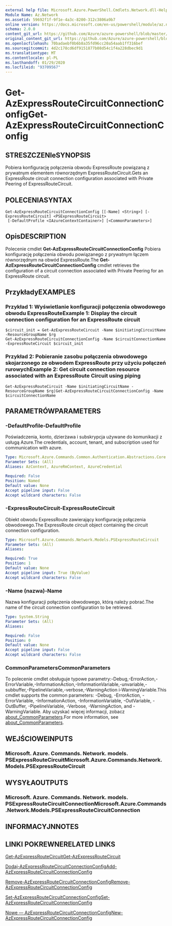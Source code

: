 ```yaml
---
external help file: Microsoft.Azure.PowerShell.Cmdlets.Network.dll-Help.xml
Module Name: Az.Network
ms.assetid: 59692f1f-9f1e-4a3c-8200-312c3806a9b7
online version: https://docs.microsoft.com/en-us/powershell/module/az.network/get-azexpressroutecircuitconnectionconfig
schema: 2.0.0
content_git_url: https://github.com/Azure/azure-powershell/blob/master/src/Network/Network/help/Get-AzExpressRouteCircuitConnectionConfig.md
original_content_git_url: https://github.com/Azure/azure-powershell/blob/master/src/Network/Network/help/Get-AzExpressRouteCircuitConnectionConfig.md
ms.openlocfilehash: 70badaebf0b6b8a35fd96cc20a54aab1ff316bef
ms.sourcegitcommit: 4d2c178cd6df9151877b08d54c1f4a228dbec9d1
ms.translationtype: MT
ms.contentlocale: pl-PL
ms.lasthandoff: 01/29/2020
ms.locfileid: "93709567"
---
```

# <span data-ttu-id="93d4f-101">Get-AzExpressRouteCircuitConnectionConfig</span><span class="sxs-lookup"><span data-stu-id="93d4f-101">Get-AzExpressRouteCircuitConnectionConfig</span></span>

## <span data-ttu-id="93d4f-102">STRESZCZENIe</span><span class="sxs-lookup"><span data-stu-id="93d4f-102">SYNOPSIS</span></span>
<span data-ttu-id="93d4f-103">Pobiera konfigurację połączenia obwodu ExpressRoute powiązaną z prywatnym elementem równorzędnym ExpressRouteCircuit.</span><span class="sxs-lookup"><span data-stu-id="93d4f-103">Gets an ExpressRoute circuit connection configuration associated with Private Peering of ExpressRouteCircuit.</span></span>

## <span data-ttu-id="93d4f-104">POLECENIA</span><span class="sxs-lookup"><span data-stu-id="93d4f-104">SYNTAX</span></span>

```
Get-AzExpressRouteCircuitConnectionConfig [[-Name] <String>] [-ExpressRouteCircuit] <PSExpressRouteCircuit>
 [-DefaultProfile <IAzureContextContainer>] [<CommonParameters>]
```

## <span data-ttu-id="93d4f-105">Opis</span><span class="sxs-lookup"><span data-stu-id="93d4f-105">DESCRIPTION</span></span>
<span data-ttu-id="93d4f-106">Polecenie cmdlet **Get-AzExpressRouteCircuitConnectionConfig** Pobiera konfigurację połączenia obwodu powiązanego z prywatnym łączem równorzędnym na obwód ExpressRoute.</span><span class="sxs-lookup"><span data-stu-id="93d4f-106">The **Get-AzExpressRouteCircuitConnectionConfig** cmdlet retrieves the configuration of a circuit connection associated with Private Peering for an ExpressRoute circuit.</span></span>

## <span data-ttu-id="93d4f-107">Przykłady</span><span class="sxs-lookup"><span data-stu-id="93d4f-107">EXAMPLES</span></span>

### <span data-ttu-id="93d4f-108">Przykład 1: Wyświetlanie konfiguracji połączenia obwodowego obwodu ExpressRoute</span><span class="sxs-lookup"><span data-stu-id="93d4f-108">Example 1: Display the circuit connection configuration for an ExpressRoute circuit</span></span>
```
$circuit_init = Get-AzExpressRouteCircuit -Name $initiatingCircuitName -ResourceGroupName $rg
Get-AzExpressRouteCircuitConnectionConfig -Name $circuitConnectionName -ExpressRouteCircuit $circuit_init
```

### <span data-ttu-id="93d4f-109">Przykład 2: Pobieranie zasobu połączenia obwodowego skojarzonego ze obwodem ExpressRoute przy użyciu połączeń rurowych</span><span class="sxs-lookup"><span data-stu-id="93d4f-109">Example 2: Get circuit connection resource associated with an ExpressRoute Circuit using piping</span></span>
```
Get-AzExpressRouteCircuit -Name $initiatingCircuitName -ResourceGroupName $rg|Get-AzExpressRouteCircuitConnectionConfig -Name $circuitConnectionName
```

## <span data-ttu-id="93d4f-110">PARAMETRÓW</span><span class="sxs-lookup"><span data-stu-id="93d4f-110">PARAMETERS</span></span>

### <span data-ttu-id="93d4f-111">-DefaultProfile</span><span class="sxs-lookup"><span data-stu-id="93d4f-111">-DefaultProfile</span></span>
<span data-ttu-id="93d4f-112">Poświadczenia, konto, dzierżawa i subskrypcja używane do komunikacji z usługą Azure.</span><span class="sxs-lookup"><span data-stu-id="93d4f-112">The credentials, account, tenant, and subscription used for communication with azure.</span></span>

```yaml
Type: Microsoft.Azure.Commands.Common.Authentication.Abstractions.Core.IAzureContextContainer
Parameter Sets: (All)
Aliases: AzContext, AzureRmContext, AzureCredential

Required: False
Position: Named
Default value: None
Accept pipeline input: False
Accept wildcard characters: False
```

### <span data-ttu-id="93d4f-113">-ExpressRouteCircuit</span><span class="sxs-lookup"><span data-stu-id="93d4f-113">-ExpressRouteCircuit</span></span>
<span data-ttu-id="93d4f-114">Obiekt obwodu ExpressRoute zawierający konfigurację połączenia obwodowego.</span><span class="sxs-lookup"><span data-stu-id="93d4f-114">The ExpressRoute circuit object containing the circuit connection configuration.</span></span>

```yaml
Type: Microsoft.Azure.Commands.Network.Models.PSExpressRouteCircuit
Parameter Sets: (All)
Aliases:

Required: True
Position: 1
Default value: None
Accept pipeline input: True (ByValue)
Accept wildcard characters: False
```

### <span data-ttu-id="93d4f-115">-Name (nazwa)</span><span class="sxs-lookup"><span data-stu-id="93d4f-115">-Name</span></span>
<span data-ttu-id="93d4f-116">Nazwa konfiguracji połączenia obwodowego, którą należy pobrać.</span><span class="sxs-lookup"><span data-stu-id="93d4f-116">The name of the circuit connection configuration to be retrieved.</span></span>

```yaml
Type: System.String
Parameter Sets: (All)
Aliases:

Required: False
Position: 0
Default value: None
Accept pipeline input: False
Accept wildcard characters: False
```

### <span data-ttu-id="93d4f-117">CommonParameters</span><span class="sxs-lookup"><span data-stu-id="93d4f-117">CommonParameters</span></span>
<span data-ttu-id="93d4f-118">To polecenie cmdlet obsługuje typowe parametry:-Debug,-ErrorAction,-ErrorVariable,-InformationAction,-InformationVariable,-unvariable,-subbuffer,-PipelineVariable,-verbose,-WarningAction i-WarningVariable.</span><span class="sxs-lookup"><span data-stu-id="93d4f-118">This cmdlet supports the common parameters: -Debug, -ErrorAction, -ErrorVariable, -InformationAction, -InformationVariable, -OutVariable, -OutBuffer, -PipelineVariable, -Verbose, -WarningAction, and -WarningVariable.</span></span> <span data-ttu-id="93d4f-119">Aby uzyskać więcej informacji, zobacz [about_CommonParameters](https://go.microsoft.com/fwlink/?LinkID=113216).</span><span class="sxs-lookup"><span data-stu-id="93d4f-119">For more information, see [about_CommonParameters](https://go.microsoft.com/fwlink/?LinkID=113216).</span></span>

## <span data-ttu-id="93d4f-120">WEJŚCIOWE</span><span class="sxs-lookup"><span data-stu-id="93d4f-120">INPUTS</span></span>

### <span data-ttu-id="93d4f-121">Microsoft. Azure. Commands. Network. models. PSExpressRouteCircuit</span><span class="sxs-lookup"><span data-stu-id="93d4f-121">Microsoft.Azure.Commands.Network.Models.PSExpressRouteCircuit</span></span>

## <span data-ttu-id="93d4f-122">WYSYŁA</span><span class="sxs-lookup"><span data-stu-id="93d4f-122">OUTPUTS</span></span>

### <span data-ttu-id="93d4f-123">Microsoft. Azure. Commands. Network. models. PSExpressRouteCircuitConnection</span><span class="sxs-lookup"><span data-stu-id="93d4f-123">Microsoft.Azure.Commands.Network.Models.PSExpressRouteCircuitConnection</span></span>

## <span data-ttu-id="93d4f-124">INFORMACYJN</span><span class="sxs-lookup"><span data-stu-id="93d4f-124">NOTES</span></span>

## <span data-ttu-id="93d4f-125">LINKI POKREWNE</span><span class="sxs-lookup"><span data-stu-id="93d4f-125">RELATED LINKS</span></span>

[<span data-ttu-id="93d4f-126">Get-AzExpressRouteCircuit</span><span class="sxs-lookup"><span data-stu-id="93d4f-126">Get-AzExpressRouteCircuit</span></span>](Get-AzExpressRouteCircuit.md)

[<span data-ttu-id="93d4f-127">Dodaj-AzExpressRouteCircuitConnectionConfig</span><span class="sxs-lookup"><span data-stu-id="93d4f-127">Add-AzExpressRouteCircuitConnectionConfig</span></span>](Add-AzExpressRouteCircuitConnectionConfig.md)

[<span data-ttu-id="93d4f-128">Remove-AzExpressRouteCircuitConnectionConfig</span><span class="sxs-lookup"><span data-stu-id="93d4f-128">Remove-AzExpressRouteCircuitConnectionConfig</span></span>](Remove-AzExpressRouteCircuitConnectionConfig.md)

[<span data-ttu-id="93d4f-129">Set-AzExpressRouteCircuitConnectionConfig</span><span class="sxs-lookup"><span data-stu-id="93d4f-129">Set-AzExpressRouteCircuitConnectionConfig</span></span>](Set-AzExpressRouteCircuitConnectionConfig.md)

[<span data-ttu-id="93d4f-130">Nowe — AzExpressRouteCircuitConnectionConfig</span><span class="sxs-lookup"><span data-stu-id="93d4f-130">New-AzExpressRouteCircuitConnectionConfig</span></span>](New-AzExpressRouteCircuitConnectionConfig.md)